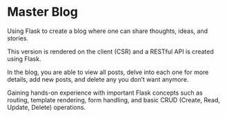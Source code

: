 # Master Blog

Using Flask to create a blog where one can share thoughts, ideas, and stories.

This version is rendered on the client (CSR) and a RESTful API is created using Flask.

In the blog, you are able to view all posts, delve into each one for more details, add
new posts, and delete any you don’t want anymore.

Gaining hands-on experience with important Flask concepts such as routing, template rendering,
form handling, and basic CRUD (Create, Read, Update, Delete) operations.